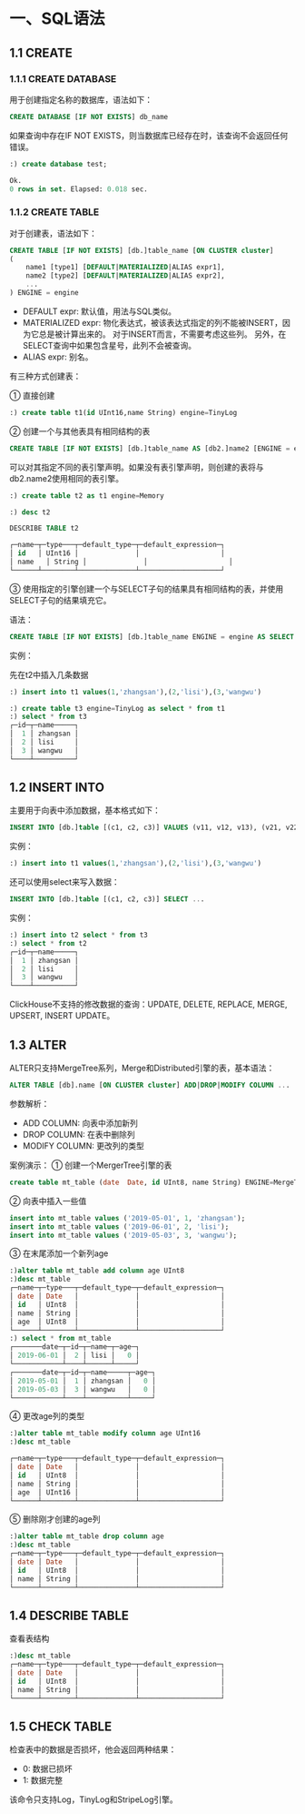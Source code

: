 


# 一、SQL语法
## 1.1 CREATE
### 1.1.1 CREATE DATABASE
用于创建指定名称的数据库，语法如下：
```sql
CREATE DATABASE [IF NOT EXISTS] db_name
```
如果查询中存在IF NOT EXISTS，则当数据库已经存在时，该查询不会返回任何错误。
```sql
:) create database test;

Ok.
0 rows in set. Elapsed: 0.018 sec.
```

### 1.1.2 CREATE TABLE
对于创建表，语法如下：
```sql
CREATE TABLE [IF NOT EXISTS] [db.]table_name [ON CLUSTER cluster]
(
    name1 [type1] [DEFAULT|MATERIALIZED|ALIAS expr1],
    name2 [type2] [DEFAULT|MATERIALIZED|ALIAS expr2],
    ...
) ENGINE = engine
```
- DEFAULT expr: 默认值，用法与SQL类似。
- MATERIALIZED expr: 物化表达式，被该表达式指定的列不能被INSERT，因为它总是被计算出来的。 对于INSERT而言，不需要考虑这些列。 另外，在SELECT查询中如果包含星号，此列不会被查询。
- ALIAS expr: 别名。

有三种方式创建表：

① 直接创建
```sql
:) create table t1(id UInt16,name String) engine=TinyLog
```
② 创建一个与其他表具有相同结构的表
```sql
CREATE TABLE [IF NOT EXISTS] [db.]table_name AS [db2.]name2 [ENGINE = engine]
```
可以对其指定不同的表引擎声明。如果没有表引擎声明，则创建的表将与db2.name2使用相同的表引擎。
```sql
:) create table t2 as t1 engine=Memory

:) desc t2

DESCRIBE TABLE t2

┌─name─┬─type───┬─default_type─┬─default_expression─┐
│ id   │ UInt16 │              │                    │
│ name   │ String │              │                    │
└──────┴────────┴──────────────┴────────────────────┘
```
③ 使用指定的引擎创建一个与SELECT子句的结果具有相同结构的表，并使用SELECT子句的结果填充它。

语法：
```sql
CREATE TABLE [IF NOT EXISTS] [db.]table_name ENGINE = engine AS SELECT ...
```
实例：

先在t2中插入几条数据
```sql
:) insert into t1 values(1,'zhangsan'),(2,'lisi'),(3,'wangwu')

:) create table t3 engine=TinyLog as select * from t1
:) select * from t3
┌─id─┬─name─────┐
│  1 │ zhangsan │
│  2 │ lisi     │
│  3 │ wangwu   │
└────┴──────────┘
```
## 1.2 INSERT INTO
主要用于向表中添加数据，基本格式如下：
```sql
INSERT INTO [db.]table [(c1, c2, c3)] VALUES (v11, v12, v13), (v21, v22, v23), ...
```
实例：
```sql
:) insert into t1 values(1,'zhangsan'),(2,'lisi'),(3,'wangwu')
```
还可以使用select来写入数据：
```sql
INSERT INTO [db.]table [(c1, c2, c3)] SELECT ...
```
实例：
```sql
:) insert into t2 select * from t3
:) select * from t2
┌─id─┬─name─────┐
│  1 │ zhangsan │
│  2 │ lisi     │
│  3 │ wangwu   │
└────┴──────────┘
```

ClickHouse不支持的修改数据的查询：UPDATE, DELETE, REPLACE, MERGE, UPSERT, INSERT UPDATE。

## 1.3 ALTER
ALTER只支持MergeTree系列，Merge和Distributed引擎的表，基本语法：
```sql
ALTER TABLE [db].name [ON CLUSTER cluster] ADD|DROP|MODIFY COLUMN ...
```
参数解析：
- ADD COLUMN: 向表中添加新列
- DROP COLUMN: 在表中删除列
- MODIFY COLUMN: 更改列的类型

案例演示：
① 创建一个MergerTree引擎的表
```sql
create table mt_table (date  Date, id UInt8, name String) ENGINE=MergeTree(date, (id, name), 8192);
```
② 向表中插入一些值
```sql
insert into mt_table values ('2019-05-01', 1, 'zhangsan');
insert into mt_table values ('2019-06-01', 2, 'lisi');
insert into mt_table values ('2019-05-03', 3, 'wangwu');
```
③ 在末尾添加一个新列age
```sql
:)alter table mt_table add column age UInt8
:)desc mt_table
┌─name─┬─type───┬─default_type─┬─default_expression─┐
│ date │ Date   │              │                    │
│ id   │ UInt8  │              │                    │
│ name │ String │              │                    │
│ age  │ UInt8  │              │                    │
└──────┴────────┴──────────────┴────────────────────┘
:) select * from mt_table
┌───────date─┬─id─┬─name─┬─age─┐
│ 2019-06-01 │  2 │ lisi │   0 │
└────────────┴────┴──────┴─────┘
┌───────date─┬─id─┬─name─────┬─age─┐
│ 2019-05-01 │  1 │ zhangsan │   0 │
│ 2019-05-03 │  3 │ wangwu   │   0 │
└────────────┴────┴──────────┴─────┘
```
④ 更改age列的类型
```sql
:)alter table mt_table modify column age UInt16
:)desc mt_table

┌─name─┬─type───┬─default_type─┬─default_expression─┐
│ date │ Date   │              │                    │
│ id   │ UInt8  │              │                    │
│ name │ String │              │                    │
│ age  │ UInt16 │              │                    │
└──────┴────────┴──────────────┴────────────────────┘
```
⑤ 删除刚才创建的age列
```sql
:)alter table mt_table drop column age
:)desc mt_table
┌─name─┬─type───┬─default_type─┬─default_expression─┐
│ date │ Date   │              │                    │
│ id   │ UInt8  │              │                    │
│ name │ String │              │                    │
└──────┴────────┴──────────────┴────────────────────┘
```
## 1.4 DESCRIBE TABLE
查看表结构
```sql
:)desc mt_table
┌─name─┬─type───┬─default_type─┬─default_expression─┐
│ date │ Date   │              │                    │
│ id   │ UInt8  │              │                    │
│ name │ String │              │                    │
└──────┴────────┴──────────────┴────────────────────┘
```
## 1.5 CHECK TABLE

检查表中的数据是否损坏，他会返回两种结果：

- 0: 数据已损坏
- 1: 数据完整

该命令只支持Log，TinyLog和StripeLog引擎。
